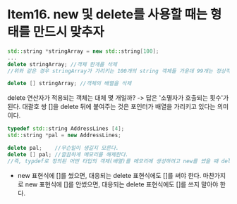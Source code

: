 # Item16. new 및 delete를 사용할 때는 형태를 만드시 맞추자
```cpp
std::string *stringArray = new std::string[100];
...
delete stringArray; //객체 한개를 삭제
//위와 같은 경우 stringArray가 가리키는 100개의 string 객체들 가운데 99개는 정상적인 소멸 과정을 거치지 못할 가능성이 크다.

delete [] stringArray; //객체의 배열을 삭제
```
delete 연산자가 적용되는 객체는 대체 몇 개일까? -> 답은 '소멸자가 호출되는 횟수'가 된다.
대괄호 쌍 []을 delete 뒤에 붙여주는 것은 포인터가 배열을 가리키고 있다는 의미이다.
```cpp
typedef std::string AddressLines [4];
std::string *pal = new AddressLines;

delete pal;    //무슨일이 생길지 모른다.
delete [] pal; //깔끔하게 메모리를 해제한다.
//즉, typdef로 정의된 어떤 타입의 객체(배열)를 메모리에 생성하려고 new를 썼을 때 delete[]를 사용해야함. 되도록이면 배열 타입을 typedef로 만들지 말고 vertor를 활용하자.
```


+ new 표현식에 []를 썼으면, 대응되는 delete 표현식에도 []를 써야 한다. 마찬가지로 new 표현식에 []를 안썼으면, 대응되는 delete 표현식에도 []를 쓰지 말아야 한다.
